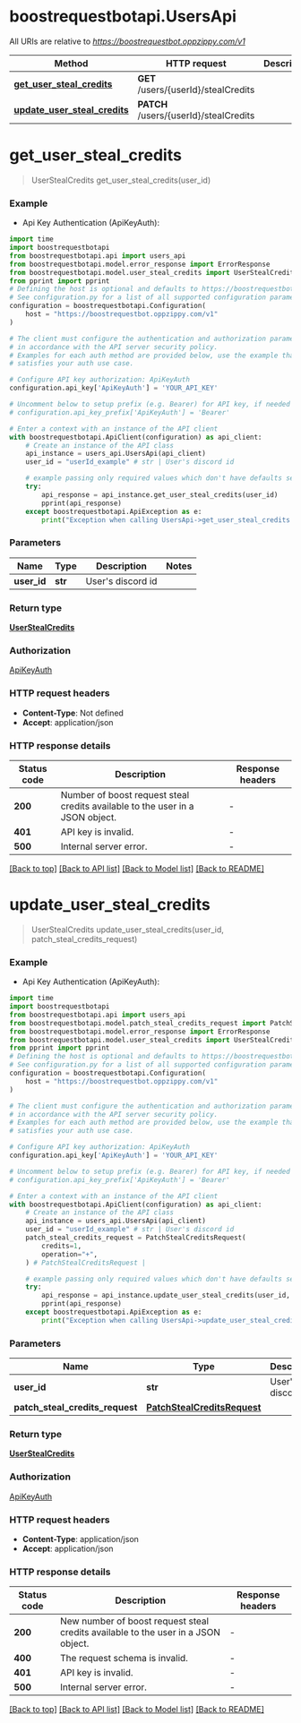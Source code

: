# boostrequestbotapi.UsersApi

All URIs are relative to *https://boostrequestbot.oppzippy.com/v1*

Method | HTTP request | Description
------------- | ------------- | -------------
[**get_user_steal_credits**](UsersApi.md#get_user_steal_credits) | **GET** /users/{userId}/stealCredits | 
[**update_user_steal_credits**](UsersApi.md#update_user_steal_credits) | **PATCH** /users/{userId}/stealCredits | 


# **get_user_steal_credits**
> UserStealCredits get_user_steal_credits(user_id)



### Example

* Api Key Authentication (ApiKeyAuth):

```python
import time
import boostrequestbotapi
from boostrequestbotapi.api import users_api
from boostrequestbotapi.model.error_response import ErrorResponse
from boostrequestbotapi.model.user_steal_credits import UserStealCredits
from pprint import pprint
# Defining the host is optional and defaults to https://boostrequestbot.oppzippy.com/v1
# See configuration.py for a list of all supported configuration parameters.
configuration = boostrequestbotapi.Configuration(
    host = "https://boostrequestbot.oppzippy.com/v1"
)

# The client must configure the authentication and authorization parameters
# in accordance with the API server security policy.
# Examples for each auth method are provided below, use the example that
# satisfies your auth use case.

# Configure API key authorization: ApiKeyAuth
configuration.api_key['ApiKeyAuth'] = 'YOUR_API_KEY'

# Uncomment below to setup prefix (e.g. Bearer) for API key, if needed
# configuration.api_key_prefix['ApiKeyAuth'] = 'Bearer'

# Enter a context with an instance of the API client
with boostrequestbotapi.ApiClient(configuration) as api_client:
    # Create an instance of the API class
    api_instance = users_api.UsersApi(api_client)
    user_id = "userId_example" # str | User's discord id

    # example passing only required values which don't have defaults set
    try:
        api_response = api_instance.get_user_steal_credits(user_id)
        pprint(api_response)
    except boostrequestbotapi.ApiException as e:
        print("Exception when calling UsersApi->get_user_steal_credits: %s\n" % e)
```


### Parameters

Name | Type | Description  | Notes
------------- | ------------- | ------------- | -------------
 **user_id** | **str**| User&#39;s discord id |

### Return type

[**UserStealCredits**](UserStealCredits.md)

### Authorization

[ApiKeyAuth](../README.md#ApiKeyAuth)

### HTTP request headers

 - **Content-Type**: Not defined
 - **Accept**: application/json


### HTTP response details

| Status code | Description | Response headers |
|-------------|-------------|------------------|
**200** | Number of boost request steal credits available to the user in a JSON object. |  -  |
**401** | API key is invalid. |  -  |
**500** | Internal server error. |  -  |

[[Back to top]](#) [[Back to API list]](../README.md#documentation-for-api-endpoints) [[Back to Model list]](../README.md#documentation-for-models) [[Back to README]](../README.md)

# **update_user_steal_credits**
> UserStealCredits update_user_steal_credits(user_id, patch_steal_credits_request)



### Example

* Api Key Authentication (ApiKeyAuth):

```python
import time
import boostrequestbotapi
from boostrequestbotapi.api import users_api
from boostrequestbotapi.model.patch_steal_credits_request import PatchStealCreditsRequest
from boostrequestbotapi.model.error_response import ErrorResponse
from boostrequestbotapi.model.user_steal_credits import UserStealCredits
from pprint import pprint
# Defining the host is optional and defaults to https://boostrequestbot.oppzippy.com/v1
# See configuration.py for a list of all supported configuration parameters.
configuration = boostrequestbotapi.Configuration(
    host = "https://boostrequestbot.oppzippy.com/v1"
)

# The client must configure the authentication and authorization parameters
# in accordance with the API server security policy.
# Examples for each auth method are provided below, use the example that
# satisfies your auth use case.

# Configure API key authorization: ApiKeyAuth
configuration.api_key['ApiKeyAuth'] = 'YOUR_API_KEY'

# Uncomment below to setup prefix (e.g. Bearer) for API key, if needed
# configuration.api_key_prefix['ApiKeyAuth'] = 'Bearer'

# Enter a context with an instance of the API client
with boostrequestbotapi.ApiClient(configuration) as api_client:
    # Create an instance of the API class
    api_instance = users_api.UsersApi(api_client)
    user_id = "userId_example" # str | User's discord id
    patch_steal_credits_request = PatchStealCreditsRequest(
        credits=1,
        operation="+",
    ) # PatchStealCreditsRequest | 

    # example passing only required values which don't have defaults set
    try:
        api_response = api_instance.update_user_steal_credits(user_id, patch_steal_credits_request)
        pprint(api_response)
    except boostrequestbotapi.ApiException as e:
        print("Exception when calling UsersApi->update_user_steal_credits: %s\n" % e)
```


### Parameters

Name | Type | Description  | Notes
------------- | ------------- | ------------- | -------------
 **user_id** | **str**| User&#39;s discord id |
 **patch_steal_credits_request** | [**PatchStealCreditsRequest**](PatchStealCreditsRequest.md)|  |

### Return type

[**UserStealCredits**](UserStealCredits.md)

### Authorization

[ApiKeyAuth](../README.md#ApiKeyAuth)

### HTTP request headers

 - **Content-Type**: application/json
 - **Accept**: application/json


### HTTP response details

| Status code | Description | Response headers |
|-------------|-------------|------------------|
**200** | New number of boost request steal credits available to the user in a JSON object. |  -  |
**400** | The request schema is invalid. |  -  |
**401** | API key is invalid. |  -  |
**500** | Internal server error. |  -  |

[[Back to top]](#) [[Back to API list]](../README.md#documentation-for-api-endpoints) [[Back to Model list]](../README.md#documentation-for-models) [[Back to README]](../README.md)

